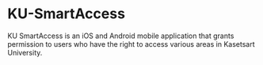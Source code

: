 # KU-SmartAccess
KU SmartAccess is an iOS and Android mobile application that grants permission to users who have the right to access various areas in Kasetsart University.
